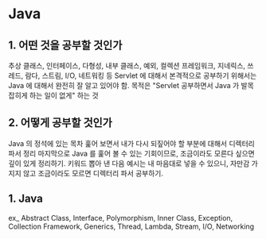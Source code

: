 # Java

## 1. 어떤 것을 공부할 것인가
추상 클래스, 인터페이스, 다형성, 내부 클래스, 예외, 컬렉션 프레임워크, 지네릭스, 쓰레드, 람다, 스트림, I/O, 네트워킹 등
Servlet 에 대해서 본격적으로 공부하기 위해서는 Java 에 대해서 완전히 잘 알고 있어야 함.
목적은 "Servlet 공부하면서 Java 가 발목 잡히게 하는 일이 없게" 하는 것

## 2. 어떻게 공부할 것인가
Java 의 정석에 있는 목차 훑어 보면서 내가 다시 되짚어야 할 부분에 대해서 디렉터리 파서 정리
마지막으로 Java 를 훑어 볼 수 있는 기회이므로, 조금이라도 모른다 싶으면 깊이 있게 정리하기.
키워드 뽑아 낸 다음 예시는 내 마음대로 넣을 수 있으니, 자만감 가지지 않고 조금이라도 모르면 디렉터리 파서 공부하기.

## 1. Java
ex_ Abstract Class, Interface, Polymorphism, Inner Class, Exception, Collection Framework, Generics, Thread, Lambda, Stream, I/O, Networking